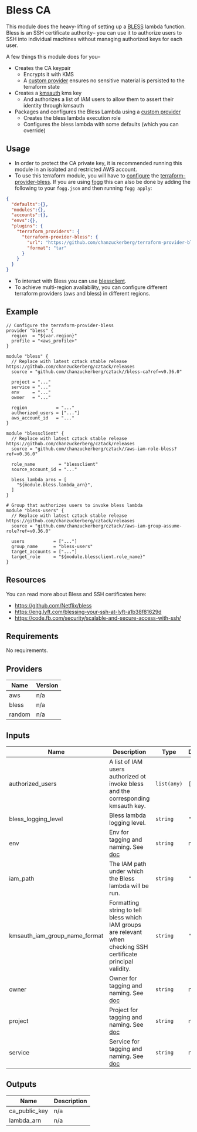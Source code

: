 # Bless CA

This module does the heavy-lifting of setting up a [BLESS](https://github.com/Netflix/bless) lambda function. Bless is an SSH certificate authority– you can use it to authorize users to SSH into individual machines without managing authorized keys for each user.

A few things this module does for you–

* Creates the CA keypair
  * Encrypts it with KMS
  * A [custom provider](https://github.com/chanzuckerberg/terraform-provider-bless) ensures no sensitive material is persisted to the terraform state
* Creates a [kmsauth](https://github.com/lyft/python-kmsauth) kms key
  * And authorizes a list of IAM users to allow them to assert their identity through kmsauth
* Packages and configures the Bless Lambda using a [custom provider](https://github.com/chanzuckerberg/terraform-provider-bless)
  * Creates the bless lambda execution role
  * Configures the bless lambda with some defaults (which you can override)

## Usage
- In order to protect the CA private key, it is recommended running this module in an isolated and restricted AWS account.
- To use this terraform module, you will have to [configure](https://www.terraform.io/docs/plugins/basics.html#installing-a-plugin) the [terraform-provider-bless](https://github.com/chanzuckerberg/terraform-provider-bless).
If you are using [fogg](https://github.com/chanzuckerberg/fogg) this can also be done by adding the following to your `fogg.json` and then running `fogg apply`:
```json
{
  "defaults":{},
  "modules":{},
  "accounts":{},
  "envs":{},
  "plugins": {
    "terraform_providers": {
      "terraform-provider-bless": {
        "url": "https://github.com/chanzuckerberg/terraform-provider-bless/releases/download/v0.2.5/terraform-provider-bless_0.2.5_linux_amd64.tar.gz",
        "format": "tar"
      }
    }
  }
}
```

- To interact with Bless you can use [blessclient](https://github.com/chanzuckerberg/blessclient).
- To achieve multi-region availability, you can configure different terraform providers (aws and bless) in different regions.


## Example

```hcl
// Configure the terraform-provider-bless
provider "bless" {
  region  = "${var.region}"
  profile = "<aws_profile>"
}

module "bless" {
  // Replace with latest cztack stable release https://github.com/chanzuckerberg/cztack/releases
  source = "github.com/chanzuckerberg/cztack//bless-ca?ref=v0.36.0"

  project = "..."
  service = "..."
  env     = "..."
  owner   = "..."

  region           = "..."
  authorized_users = ["..."]
  aws_account_id   = "..."
}

module "blessclient" {
  // Replace with latest cztack stable release https://github.com/chanzuckerberg/cztack/releases
  source = "github.com/chanzuckerberg/cztack//aws-iam-role-bless?ref=v0.36.0"

  role_name         = "blessclient"
  source_account_id = "..."

  bless_lambda_arns = [
    "${module.bless.lambda_arn}",
  ]
}

# Group that authorizes users to invoke bless lambda
module "bless-users" {
  // Replace with latest cztack stable release https://github.com/chanzuckerberg/cztack/releases
  source = "github.com/chanzuckerberg/cztack//aws-iam-group-assume-role?ref=v0.36.0"

  users           = ["..."]
  group_name      = "bless-users"
  target_accounts = ["..."]
  target_role     = "${module.blessclient.role_name}"
}
```

## Resources

You can read more about Bless and SSH certificates here:
* https://github.com/Netflix/bless
* https://eng.lyft.com/blessing-your-ssh-at-lyft-a1b38f81629d
* https://code.fb.com/security/scalable-and-secure-access-with-ssh/


<!-- START -->
## Requirements

No requirements.

## Providers

| Name | Version |
|------|---------|
| aws | n/a |
| bless | n/a |
| random | n/a |

## Inputs

| Name | Description | Type | Default | Required |
|------|-------------|------|---------|:--------:|
| authorized\_users | A list of IAM users authorized ot invoke bless and the corresponding kmsauth key. | `list(any)` | `[]` | no |
| bless\_logging\_level | Bless lambda logging level. | `string` | `"INFO"` | no |
| env | Env for tagging and naming. See [doc](../README.md#consistent-tagging) | `string` | n/a | yes |
| iam\_path | The IAM path under which the Bless lambda will be run. | `string` | `"/"` | no |
| kmsauth\_iam\_group\_name\_format | Formatting string to tell bless which IAM groups are relevant when checking SSH certificate principal validity. | `string` | `"{}"` | no |
| owner | Owner for tagging and naming. See [doc](../README.md#consistent-tagging) | `string` | n/a | yes |
| project | Project for tagging and naming. See [doc](../README.md#consistent-tagging) | `string` | n/a | yes |
| service | Service for tagging and naming. See [doc](../README.md#consistent-tagging) | `string` | n/a | yes |

## Outputs

| Name | Description |
|------|-------------|
| ca\_public\_key | n/a |
| lambda\_arn | n/a |

<!-- END -->
